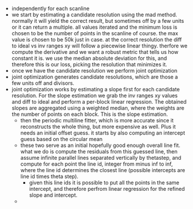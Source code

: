 - independently for each scanline
- we start by estimating a candidate resolution using the mad method. normally it will yield the correct result, but sometimes off by a few units or it can return a multiple. all values iterated and the minimum loss is chosen to be the number of points in the scanline of course. the max value is chosen to be 50k just in case. at the correct resolution the diff to ideal vs inv ranges xy will follow a piecewise linear thingy. therfore we compute the derivative and we want a robust metric that tells us how constant it is. we use the median absolute deviation for this, and therefore this is our loss, picking the resolution that minimizes it.
- once we have the candidate resolution we perform joint optimization
- joint optimization generates candidate resolutions, which are those a few units off and divisors.
- joint optimization works by estimating a slope first for each candidate resolution. For the slope estimation we grab the inv ranges xy values and diff to ideal and perform a per-block linear regression. The obtained slopes are aggregated using a weighted median, where the weights are the number of points on each block. This is the slope estimation.
  - then the periodic multiline fitter, which is more accurate since it reconstructs the whole thing, but more expensive as well. Plus it needs an initial offset guess. it starts by also computing an intercept guess based on the circular mean
  - these two serve as an initial hopefully good enough overall line fit. what we do is compute the residuals from this guessed line, then assume infinite parallel lines separated vertically by thetastep, and compute for each point the line id, integer from minus inf to inf, where the line id determines the closest line (possible intercepts are line id times theta step).
    - given this line ids it is possible to put all the points in the same intercept, and therefore perfrom linear regression for the refined slope and intercept.
  - 